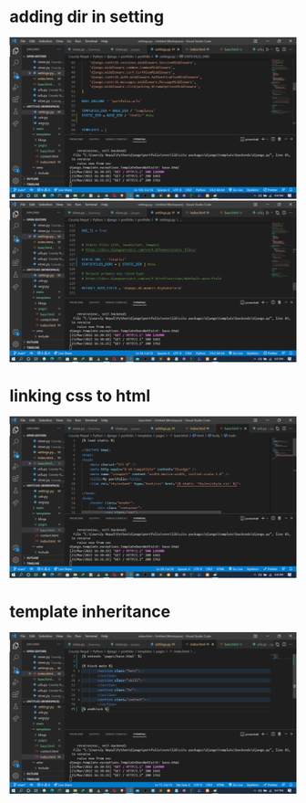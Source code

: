 # adding dir in setting
<img src="ss/1. static name.png">
<img src="ss/2. static dir.png">

# linking css to html
<img src="ss/3. link css.png">

# template inheritance
<img src="ss/4. template_inheritance.png">